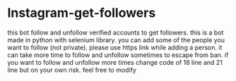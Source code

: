 # Instagram-get-followers
this bot follow and unfollow verified accounts to get followers.
this is a bot made in python with selenium library. 
you can add some of the people you want to follow (not private).
please use https link while adding a person.
it can take more time to follow and unfollow sometimes to escape from ban.
if you want to follow and unfollow more times change code of 18 line and 21 line but on your own risk.
feel free to modify
